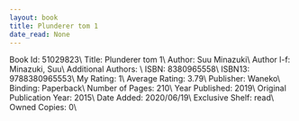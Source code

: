 ```yaml
---
layout: book
title: Plunderer tom 1
date_read: None
---
```


Book Id: 51029823\ 
Title: Plunderer tom 1\ 
Author: Suu Minazuki\ 
Author l-f: Minazuki, Suu\ 
Additional Authors: \ 
ISBN: 8380965558\ 
ISBN13: 9788380965553\ 
My Rating: 1\ 
Average Rating: 3.79\ 
Publisher: Waneko\ 
Binding: Paperback\ 
Number of Pages: 210\ 
Year Published: 2019\ 
Original Publication Year: 2015\ 
Date Added: 2020/06/19\ 
Exclusive Shelf: read\ 
Owned Copies: 0\ 

